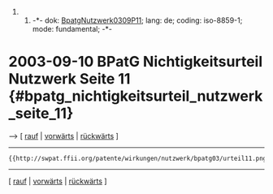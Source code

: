 1.  1.  -\*- dok:
        [BpatgNutzwerk0309P11](BpatgNutzwerk0309P11 "wikilink"); lang:
        de; coding: iso-8859-1; mode: fundamental; -\*-

# 2003-09-10 BPatG Nichtigkeitsurteil Nutzwerk Seite 11 {#bpatg_nichtigkeitsurteil_nutzwerk_seite_11}

\--\> \[ [ rauf](BpatgNutzwerk0309De "wikilink") \| [
vorwärts](BpatgNutzwerk0309P12De "wikilink") \| [
rückwärts](BpatgNutzwerk0309P10De "wikilink") \]

------------------------------------------------------------------------

```{=mediawiki}
{{http://swpat.ffii.org/patente/wirkungen/nutzwerk/bpatg03/urteil11.png}}
```

------------------------------------------------------------------------

\[ [ rauf](BpatgNutzwerk0309De "wikilink") \| [
vorwärts](BpatgNutzwerk0309P12De "wikilink") \| [
rückwärts](BpatgNutzwerk0309P10De "wikilink") \]

